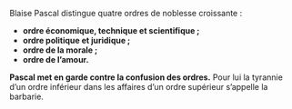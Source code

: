 Blaise Pascal distingue quatre ordres de noblesse croissante :

* **ordre économique, technique et scientifique ;**
* **ordre politique et juridique ;**
* **ordre de la morale ;**
* **ordre de l’amour.**

**Pascal met en garde contre la confusion des ordres.** Pour lui la tyrannie d’un ordre inférieur dans les affaires d’un ordre supérieur s’appelle la barbarie.